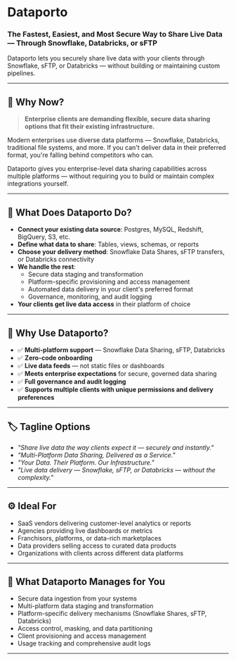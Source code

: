 # Dataporto

### The Fastest, Easiest, and Most Secure Way to Share Live Data — Through Snowflake, Databricks, or sFTP

Dataporto lets you securely share live data with your clients through Snowflake, sFTP, or Databricks — without building or maintaining custom pipelines.

---

## 🧠 Why Now?

> **Enterprise clients are demanding flexible, secure data sharing options that fit their existing infrastructure.**

Modern enterprises use diverse data platforms — Snowflake, Databricks, traditional file systems, and more.
If you can't deliver data in their preferred format, you're falling behind competitors who can.

Dataporto gives you enterprise-level data sharing capabilities across multiple platforms — without requiring you to build or maintain complex integrations yourself.

---

## 🔑 What Does Dataporto Do?

- **Connect your existing data source**: Postgres, MySQL, Redshift, BigQuery, S3, etc.
- **Define what data to share**: Tables, views, schemas, or reports
- **Choose your delivery method**: Snowflake Data Shares, sFTP transfers, or Databricks connectivity
- **We handle the rest**:
  - Secure data staging and transformation
  - Platform-specific provisioning and access management
  - Automated data delivery in your client's preferred format
  - Governance, monitoring, and audit logging
- **Your clients get live data access** in their platform of choice

---

## 🎯 Why Use Dataporto?

- ✅ **Multi-platform support** — Snowflake Data Sharing, sFTP, Databricks
- ✅ **Zero-code onboarding**
- ✅ **Live data feeds** — not static files or dashboards
- ✅ **Meets enterprise expectations** for secure, governed data sharing
- ✅ **Full governance and audit logging**
- ✅ **Supports multiple clients with unique permissions and delivery preferences**

---

## 🏷️ Tagline Options

- *"Share live data the way clients expect it — securely and instantly."*
- *"Multi-Platform Data Sharing, Delivered as a Service."*
- *"Your Data. Their Platform. Our Infrastructure."*
- *"Live data delivery — Snowflake, sFTP, or Databricks — without the complexity."*

---

## ⚙️ Ideal For

- SaaS vendors delivering customer-level analytics or reports
- Agencies providing live dashboards or metrics
- Franchisors, platforms, or data-rich marketplaces
- Data providers selling access to curated data products
- Organizations with clients across different data platforms

---

## 🧩 What Dataporto Manages for You

- Secure data ingestion from your systems
- Multi-platform data staging and transformation
- Platform-specific delivery mechanisms (Snowflake Shares, sFTP, Databricks)
- Access control, masking, and data partitioning
- Client provisioning and access management
- Usage tracking and comprehensive audit logs

---